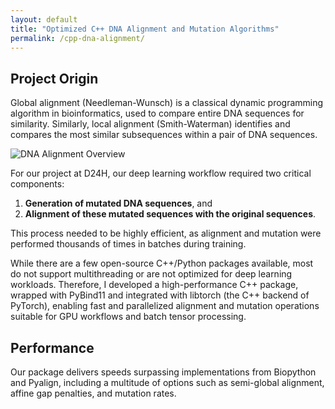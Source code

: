 ```yaml
---
layout: default
title: "Optimized C++ DNA Alignment and Mutation Algorithms"
permalink: /cpp-dna-alignment/
---
```


## Project Origin

Global alignment (Needleman-Wunsch) is a classical dynamic programming algorithm in bioinformatics, used to compare entire DNA sequences for similarity. Similarly, local alignment (Smith-Waterman) identifies and compares the most similar subsequences within a pair of DNA sequences.

![DNA Alignment Overview](your-image-link-here)

For our project at D24H, our deep learning workflow required two critical components:
1. **Generation of mutated DNA sequences**, and  
2. **Alignment of these mutated sequences with the original sequences**.

This process needed to be highly efficient, as alignment and mutation were performed thousands of times in batches during training.

While there are a few open-source C++/Python packages available, most do not support multithreading or are not optimized for deep learning workloads. Therefore, I developed a high-performance C++ package, wrapped with PyBind11 and integrated with libtorch (the C++ backend of PyTorch), enabling fast and parallelized alignment and mutation operations suitable for GPU workflows and batch tensor processing.

## Performance
Our package delivers speeds surpassing implementations from Biopython and Pyalign, including a multitude of options such as semi-global alignment, affine gap penalties, and mutation rates.
